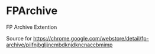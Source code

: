 # FPArchive
FP Archive Extention

Source for https://chrome.google.com/webstore/detail/fp-archive/piifnjbgljjncmbdknjdkncnaccbmimp
